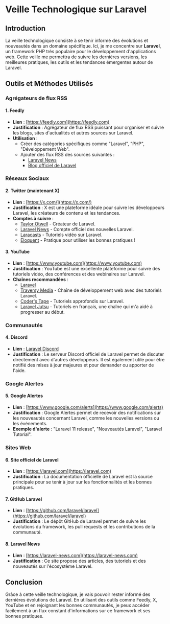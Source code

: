 # Veille Technologique sur Laravel

## Introduction

La veille technologique consiste à se tenir informé des évolutions et nouveautés dans un domaine spécifique. Ici, je me concentre sur **Laravel**, un framework PHP très populaire pour le développement d'applications web. Cette veille me permettra de suivre les dernières versions, les meilleures pratiques, les outils et les tendances émergentes autour de Laravel.

## Outils et Méthodes Utilisés

### Agrégateurs de flux RSS

#### 1. **Feedly**
   - **Lien** : [https://feedly.com](https://feedly.com)
   - **Justification** : Agrégateur de flux RSS puissant pour organiser et suivre les blogs, sites d'actualités et autres sources sur Laravel.
   - **Utilisation** :
     - Créer des catégories spécifiques comme "Laravel", "PHP", "Développement Web".
     - Ajouter des flux RSS des sources suivantes : 
       - [Laravel News](https://laravel-news.com/feed)
       - [Blog officiel de Laravel](https://blog.laravel.com/feed)

### Réseaux Sociaux

#### 2. **Twitter (maintenant X)**
   - **Lien** : [https://x.com/](https://x.com/)
   - **Justification** : X est une plateforme idéale pour suivre les développeurs Laravel, les créateurs de contenu et les tendances.
   - **Comptes à suivre** :
     - [Taylor Otwell](https://twitter.com/taylorotwell) - Créateur de Laravel.
     - [Laravel News](https://twitter.com/laravelnews) - Compte officiel des nouvelles Laravel.
     - [Laracasts](https://twitter.com/laracasts) - Tutoriels vidéo sur Laravel.
     - [Eloquent](https://x.com/LaravelEloquent) - Pratique pour utiliser les bonnes pratiques !

#### 3. **YouTube**
   - **Lien** : [https://www.youtube.com](https://www.youtube.com)
   - **Justification** : YouTube est une excellente plateforme pour suivre des tutoriels vidéo, des conférences et des webinaires sur Laravel.
   - **Chaînes recommandées** :
     - [Laravel](https://www.youtube.com/@Laravel)
     - [Traversy Media](https://www.youtube.com/c/TraversyMedia) - Chaîne de développement web avec des tutoriels Laravel.
     - [Coder's Tape](https://www.youtube.com/c/CodersTape) - Tutoriels approfondis sur Laravel.
     - [Laravel Jutsu](https://www.youtube.com/@LaravelJutsu/videos) - Tutoriels en français, une chaîne qui m'a aidé à progresser au début.

### Communautés

#### 4. **Discord**
   - **Lien** : [Laravel Discord](https://discord.gg/mPZNm7A)
   - **Justification** : Le serveur Discord officiel de Laravel permet de discuter directement avec d'autres développeurs. Il est également utile pour être notifié des mises à jour majeures et pour demander ou apporter de l'aide.

### Google Alertes

#### 5. **Google Alertes**
   - **Lien** : [https://www.google.com/alerts](https://www.google.com/alerts)
   - **Justification** : Google Alertes permet de recevoir des notifications sur les nouveautés concernant Laravel, comme les nouvelles versions ou les événements.
   - **Exemple d'alerte** : "Laravel 11 release", "Nouveautés Laravel", "Laravel Tutorial".

### Sites Web

#### 6. **Site officiel de Laravel**
   - **Lien** : [https://laravel.com](https://laravel.com)
   - **Justification** : La documentation officielle de Laravel est la source principale pour se tenir à jour sur les fonctionnalités et les bonnes pratiques.

#### 7. **GitHub Laravel**
   - **Lien** : [https://github.com/laravel/laravel](https://github.com/laravel/laravel)
   - **Justification** : Le dépôt GitHub de Laravel permet de suivre les évolutions du framework, les pull requests et les contributions de la communauté.

#### 8. **Laravel News**
   - **Lien** : [https://laravel-news.com](https://laravel-news.com)
   - **Justification** : Ce site propose des articles, des tutoriels et des nouveautés sur l'écosystème Laravel.

## Conclusion

Grâce à cette veille technologique, je vais pouvoir rester informé des dernières évolutions de Laravel. 
En utilisant des outils comme Feedly, X, YouTube et en rejoignant les bonnes communautés, je peux accéder facilement à un flux constant d'informations sur ce framework et ses bonnes pratiques.
